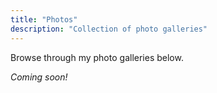 ```yaml
---
title: "Photos"
description: "Collection of photo galleries"
---
```


Browse through my photo galleries below.

_Coming soon!_
